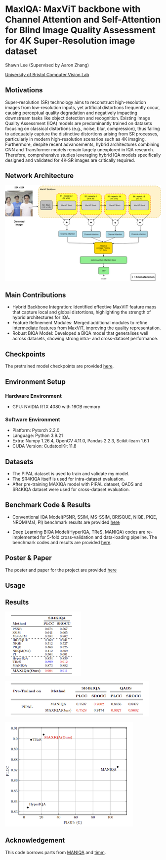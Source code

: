 # MaxIQA: MaxViT backbone with Channel Attention and Self-Attention for Blind Image Quality Assessment for 4K Super-Resolution image dataset

Shawn Lee (Supervised by Aaron Zhang)

[University of Bristol Computer Vision Lab](https://vilab.blogs.bristol.ac.uk/research/computer-vision/)

## Motivations
Super-resolution (SR) technology aims to reconstruct high-resolution images from low-resolution inputs, yet artificial distortions frequently occur, causing perceptual quality degradation and negatively impacting downstream tasks like object detection and recognition. Existing Image Quality Assessment (IQA) models are predominantly trained on datasets focusing on classical distortions (e.g., noise, blur, compression), thus failing to adequately capture the distinctive distortions arising from SR processes, particularly in modern high-resolution scenarios such as 4K imaging. Furthermore, despite recent advancements, hybrid architectures combining CNN and Transformer models remain largely unexplored in IQA research. Therefore, comprehensive studies leveraging hybrid IQA models specifically designed and validated for 4K-SR images are critically required.


## Network Architecture
![image.png](image/MAXIQA.png)

## Main Contributions
- Hybrid Backbone Integration: Identified effective MaxViT feature maps that capture local and global distortions, highlighting the strength of hybrid architectures for IQA.
- Feature Refinement Modules: Merged additional modules to refine intermediate features from MaxViT, improving the quality representation.
- Robust BIQA Model: Developed a BIQA model that generalises well across datasets, showing strong intra- and cross-dataset performance.

## Checkpoints
The pretrained model checkpoints are provided [here](https://drive.google.com/drive/folders/1fFv3BFGcDvrerYEMK9wWPuJzqtF9aRN_?usp=drive_link).

## Environment Setup
### Hardware Environment
- GPU: NVIDIA RTX 4080 with 16GB memory

### Software Environment
- Platform: Pytorch 2.2.0
- Language: Python 3.9.21
- Extra: Numpy 1.26.4, OpenCV 4.11.0, Pandas 2.2.3, Scikit-learn 1.6.1
- CUDA Version: CudatoolKit 11.8

## Datasets
- The PIPAL dataset is used to train and validate my model. 
- The SR4KIQA itself is used for intra-dataset evaluation.
- After pre-training MAXIQA model with PIPAL dataset, QADS and SR4KIQA dataset were used for cross-dataset evaluation.

## Benchmark Code & Results
- Conventional IQA Model(PSNR, SSIM, MS-SSIM, BRISQUE, NIQE, PIQE, NRQM(Ma), PI) benchmark results are provided [here](https://drive.google.com/drive/folders/1wqUmEop1KhgfHGllC0r3IoqFTFql_r_7?usp=drive_link)

- Deep Learning BIQA Model(HyperIQA, TReS, MANIQA) codes are re-implemented for 5-fold cross-validation and data-loading pipeline. The benchmark codes and results are provided [here]().

## Poster & Paper
The poster and paper for the project are provided [here](https://drive.google.com/drive/folders/1pc4SUo59Os4-zKnVkDU4wxcq1CYwHMX9?usp=drive_link)


## Usage

## Results
![image1.png](image/sr4kiqa.png)

![image.png](image/image.png)

![image2.pmg](image/flops.png)

## Acknowledgement
This code borrows parts from [MANIQA](https://github.com/IIGROUP/MANIQA#) and [timm](https://github.com/rwightman/pytorch-image-models).
